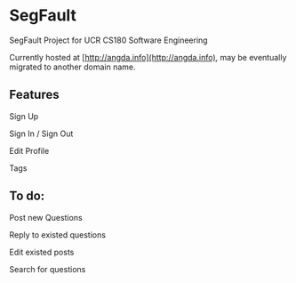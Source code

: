 # SegFault
SegFault Project for UCR CS180 Software Engineering

Currently hosted at [http://angda.info](http://angda.info), may be eventually migrated to another domain name.


## Features

Sign Up

Sign In / Sign Out

Edit Profile

Tags


## To do:

Post new Questions

Reply to existed questions

Edit existed posts

Search for questions
